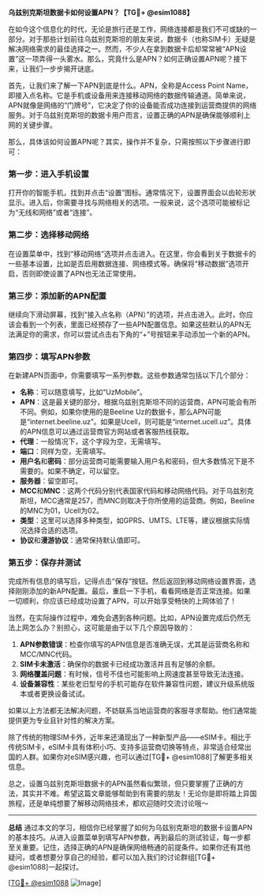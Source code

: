 **乌兹别克斯坦数据卡如何设置APN？【TG💪+ @esim1088】**

在如今这个信息化的时代，无论是旅行还是工作，网络连接都是我们不可或缺的一部分。对于那些计划前往乌兹别克斯坦的朋友来说，数据卡（也称SIM卡）无疑是解决网络需求的最佳选择之一。然而，不少人在拿到数据卡后却常常被“APN设置”这一项弄得一头雾水。那么，究竟什么是APN？如何正确设置APN呢？接下来，让我们一步步揭开谜底。

首先，让我们来了解一下APN到底是什么。APN，全称是Access Point Name，即接入点名称。它是手机或设备用来连接移动网络的数据传输通道。简单来说，APN就像是网络的“门牌号”，它决定了你的设备能否成功连接到运营商提供的网络服务。对于乌兹别克斯坦的数据卡用户而言，设置正确的APN是确保能够顺利上网的关键步骤。

那么，具体该如何设置APN呢？其实，操作并不复杂，只需按照以下步骤进行即可：

### **第一步：进入手机设置**
打开你的智能手机，找到并点击“设置”图标。通常情况下，设置界面会以齿轮形状显示。进入后，你需要寻找与网络相关的选项。一般来说，这个选项可能被标记为“无线和网络”或者“连接”。

### **第二步：选择移动网络**
在设置菜单中，找到“移动网络”选项并点击进入。在这里，你会看到关于数据卡的一些基本设置，比如是否启用数据连接、网络模式等。确保将“移动数据”选项开启，否则即使设置了APN也无法正常使用。

### **第三步：添加新的APN配置**
继续向下滑动屏幕，找到“接入点名称（APN）”的选项，并点击进入。此时，你应该会看到一个列表，里面已经预存了一些APN配置信息。如果这些默认的APN无法满足你的需求，你可以尝试点击右下角的“+”号按钮来手动添加一个新的APN。

### **第四步：填写APN参数**
在新建APN页面中，你需要填写一系列参数。这些参数通常包括以下几个部分：
- **名称**：可以随意填写，比如“UzMobile”。
- **APN**：这是最关键的部分，根据乌兹别克斯坦不同的运营商，APN可能会有所不同。例如，如果你使用的是Beeline Uz的数据卡，那么APN可能是“internet.beeline.uz”。如果是Ucell，则可能是“internet.ucell.uz”。具体的APN信息可以通过运营商官方网站或者客服热线获取。
- **代理**：一般情况下，这个字段为空，无需填写。
- **端口**：同样为空，无需填写。
- **用户名**和**密码**：部分运营商可能需要输入用户名和密码，但大多数情况下是不需要的。如果不确定，可以留空。
- **服务器**：留空即可。
- **MCC**和**MNC**：这两个代码分别代表国家代码和移动网络代码。对于乌兹别克斯坦，MCC通常是257，而MNC则取决于你所使用的运营商。例如，Beeline的MNC为01，Ucell为02。
- **类型**：这里可以选择多种类型，如GPRS、UMTS、LTE等，建议根据实际情况选择合适的选项。
- **协议**和**漫游协议**：通常保持默认值即可。

### **第五步：保存并测试**
完成所有信息的填写后，记得点击“保存”按钮。然后返回到移动网络设置界面，选择刚刚添加的新APN配置。最后，重启一下手机，看看网络是否正常连接。如果一切顺利，你应该已经成功设置了APN，可以开始享受畅快的上网体验了！

当然，在实际操作过程中，难免会遇到各种问题。比如，APN设置完成后仍然无法上网怎么办？别担心，这可能是由于以下几个原因导致的：
1. **APN参数错误**：检查你填写的APN信息是否准确无误，尤其是运营商名称和MCC/MNC代码。
2. **SIM卡未激活**：确保你的数据卡已经成功激活并且有足够的余额。
3. **网络覆盖问题**：有时候，信号不佳也可能影响上网速度甚至导致无法连接。
4. **设备兼容性**：某些老旧型号的手机可能存在软件兼容性问题，建议升级系统版本或者更换设备试试。

如果以上方法都无法解决问题，不妨联系当地运营商的客服寻求帮助。他们通常能提供更为专业且针对性的解决方案。

除了传统的物理SIM卡外，近年来还涌现出了一种新型产品——eSIM卡。相比于传统SIM卡，eSIM卡具有体积小巧、支持多运营商切换等特点，非常适合经常出国的人群。如果你对eSIM感兴趣，也可以通过[TG💪+ @esim1088]了解更多相关信息。

总之，设置乌兹别克斯坦数据卡的APN虽然看似繁琐，但只要掌握了正确的方法，其实并不难。希望这篇文章能够帮助到有需要的朋友！无论你是即将踏上异国旅程，还是单纯想要了解移动网络技术，都欢迎随时交流讨论哦～

---

**总结**
通过本文的学习，相信你已经掌握了如何为乌兹别克斯坦的数据卡设置APN的基本技巧。从进入设置菜单到填写APN参数，再到最后的测试验证，每一步都至关重要。记住，选择正确的APN是确保网络畅通的前提条件。如果你还有其他疑问，或者想要分享自己的经验，都可以加入我们的讨论群组[TG💪+ @esim1088]一起探讨。

[[TG💪+ @esim1088](https://t.me/s/esim1088) ![Image](https://i.postimg.cc/4NQfJmqS/Snipaste-2025-05-13-00-14-12.png)]